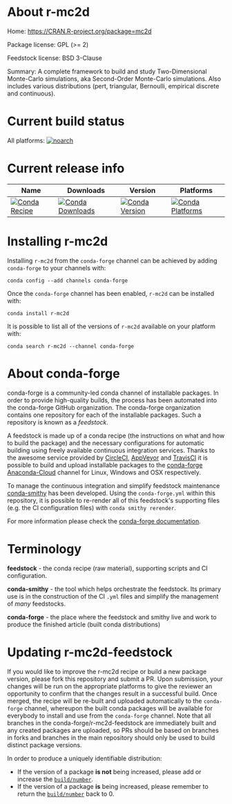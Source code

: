 About r-mc2d
============

Home: https://CRAN.R-project.org/package=mc2d

Package license: GPL (>= 2)

Feedstock license: BSD 3-Clause

Summary: A complete framework to build and study Two-Dimensional Monte-Carlo simulations, aka Second-Order Monte-Carlo simulations. Also includes various distributions (pert, triangular, Bernoulli, empirical discrete and continuous).



Current build status
====================

All platforms:
[![noarch](https://img.shields.io/circleci/project/github/conda-forge/r-mc2d-feedstock/master.svg?label=noarch)](https://circleci.com/gh/conda-forge/r-mc2d-feedstock)

Current release info
====================

| Name | Downloads | Version | Platforms |
| --- | --- | --- | --- |
| [![Conda Recipe](https://img.shields.io/badge/recipe-r--mc2d-green.svg)](https://anaconda.org/conda-forge/r-mc2d) | [![Conda Downloads](https://img.shields.io/conda/dn/conda-forge/r-mc2d.svg)](https://anaconda.org/conda-forge/r-mc2d) | [![Conda Version](https://img.shields.io/conda/vn/conda-forge/r-mc2d.svg)](https://anaconda.org/conda-forge/r-mc2d) | [![Conda Platforms](https://img.shields.io/conda/pn/conda-forge/r-mc2d.svg)](https://anaconda.org/conda-forge/r-mc2d) |

Installing r-mc2d
=================

Installing `r-mc2d` from the `conda-forge` channel can be achieved by adding `conda-forge` to your channels with:

```
conda config --add channels conda-forge
```

Once the `conda-forge` channel has been enabled, `r-mc2d` can be installed with:

```
conda install r-mc2d
```

It is possible to list all of the versions of `r-mc2d` available on your platform with:

```
conda search r-mc2d --channel conda-forge
```


About conda-forge
=================

conda-forge is a community-led conda channel of installable packages.
In order to provide high-quality builds, the process has been automated into the
conda-forge GitHub organization. The conda-forge organization contains one repository
for each of the installable packages. Such a repository is known as a *feedstock*.

A feedstock is made up of a conda recipe (the instructions on what and how to build
the package) and the necessary configurations for automatic building using freely
available continuous integration services. Thanks to the awesome service provided by
[CircleCI](https://circleci.com/), [AppVeyor](https://www.appveyor.com/)
and [TravisCI](https://travis-ci.org/) it is possible to build and upload installable
packages to the [conda-forge](https://anaconda.org/conda-forge)
[Anaconda-Cloud](https://anaconda.org/) channel for Linux, Windows and OSX respectively.

To manage the continuous integration and simplify feedstock maintenance
[conda-smithy](https://github.com/conda-forge/conda-smithy) has been developed.
Using the ``conda-forge.yml`` within this repository, it is possible to re-render all of
this feedstock's supporting files (e.g. the CI configuration files) with ``conda smithy rerender``.

For more information please check the [conda-forge documentation](https://conda-forge.org/docs/).

Terminology
===========

**feedstock** - the conda recipe (raw material), supporting scripts and CI configuration.

**conda-smithy** - the tool which helps orchestrate the feedstock.
                   Its primary use is in the construction of the CI ``.yml`` files
                   and simplify the management of *many* feedstocks.

**conda-forge** - the place where the feedstock and smithy live and work to
                  produce the finished article (built conda distributions)


Updating r-mc2d-feedstock
=========================

If you would like to improve the r-mc2d recipe or build a new
package version, please fork this repository and submit a PR. Upon submission,
your changes will be run on the appropriate platforms to give the reviewer an
opportunity to confirm that the changes result in a successful build. Once
merged, the recipe will be re-built and uploaded automatically to the
`conda-forge` channel, whereupon the built conda packages will be available for
everybody to install and use from the `conda-forge` channel.
Note that all branches in the conda-forge/r-mc2d-feedstock are
immediately built and any created packages are uploaded, so PRs should be based
on branches in forks and branches in the main repository should only be used to
build distinct package versions.

In order to produce a uniquely identifiable distribution:
 * If the version of a package **is not** being increased, please add or increase
   the [``build/number``](https://conda.io/docs/user-guide/tasks/build-packages/define-metadata.html#build-number-and-string).
 * If the version of a package **is** being increased, please remember to return
   the [``build/number``](https://conda.io/docs/user-guide/tasks/build-packages/define-metadata.html#build-number-and-string)
   back to 0.
